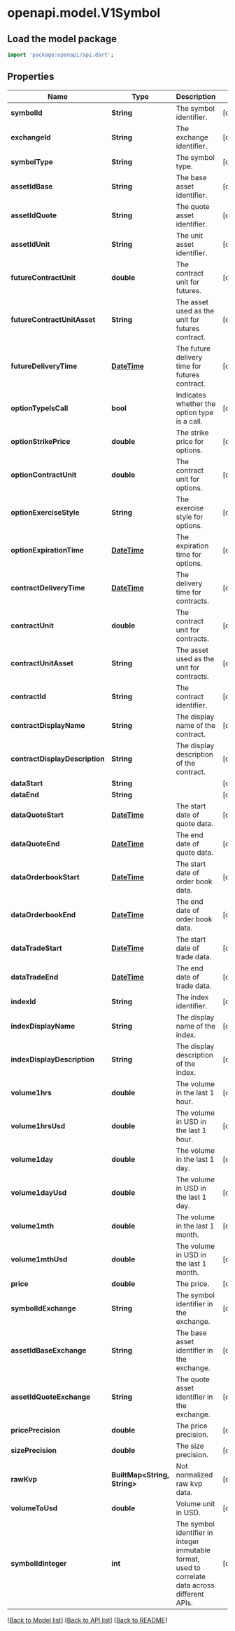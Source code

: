 # openapi.model.V1Symbol

## Load the model package
```dart
import 'package:openapi/api.dart';
```

## Properties
Name | Type | Description | Notes
------------ | ------------- | ------------- | -------------
**symbolId** | **String** | The symbol identifier. | [optional] 
**exchangeId** | **String** | The exchange identifier. | [optional] 
**symbolType** | **String** | The symbol type. | [optional] 
**assetIdBase** | **String** | The base asset identifier. | [optional] 
**assetIdQuote** | **String** | The quote asset identifier. | [optional] 
**assetIdUnit** | **String** | The unit asset identifier. | [optional] 
**futureContractUnit** | **double** | The contract unit for futures. | [optional] 
**futureContractUnitAsset** | **String** | The asset used as the unit for futures contract. | [optional] 
**futureDeliveryTime** | [**DateTime**](DateTime.md) | The future delivery time for futures contract. | [optional] 
**optionTypeIsCall** | **bool** | Indicates whether the option type is a call. | [optional] 
**optionStrikePrice** | **double** | The strike price for options. | [optional] 
**optionContractUnit** | **double** | The contract unit for options. | [optional] 
**optionExerciseStyle** | **String** | The exercise style for options. | [optional] 
**optionExpirationTime** | [**DateTime**](DateTime.md) | The expiration time for options. | [optional] 
**contractDeliveryTime** | [**DateTime**](DateTime.md) | The delivery time for contracts. | [optional] 
**contractUnit** | **double** | The contract unit for contracts. | [optional] 
**contractUnitAsset** | **String** | The asset used as the unit for contracts. | [optional] 
**contractId** | **String** | The contract identifier. | [optional] 
**contractDisplayName** | **String** | The display name of the contract. | [optional] 
**contractDisplayDescription** | **String** | The display description of the contract. | [optional] 
**dataStart** | **String** |  | [optional] 
**dataEnd** | **String** |  | [optional] 
**dataQuoteStart** | [**DateTime**](DateTime.md) | The start date of quote data. | [optional] 
**dataQuoteEnd** | [**DateTime**](DateTime.md) | The end date of quote data. | [optional] 
**dataOrderbookStart** | [**DateTime**](DateTime.md) | The start date of order book data. | [optional] 
**dataOrderbookEnd** | [**DateTime**](DateTime.md) | The end date of order book data. | [optional] 
**dataTradeStart** | [**DateTime**](DateTime.md) | The start date of trade data. | [optional] 
**dataTradeEnd** | [**DateTime**](DateTime.md) | The end date of trade data. | [optional] 
**indexId** | **String** | The index identifier. | [optional] 
**indexDisplayName** | **String** | The display name of the index. | [optional] 
**indexDisplayDescription** | **String** | The display description of the index. | [optional] 
**volume1hrs** | **double** | The volume in the last 1 hour. | [optional] 
**volume1hrsUsd** | **double** | The volume in USD in the last 1 hour. | [optional] 
**volume1day** | **double** | The volume in the last 1 day. | [optional] 
**volume1dayUsd** | **double** | The volume in USD in the last 1 day. | [optional] 
**volume1mth** | **double** | The volume in the last 1 month. | [optional] 
**volume1mthUsd** | **double** | The volume in USD in the last 1 month. | [optional] 
**price** | **double** | The price. | [optional] 
**symbolIdExchange** | **String** | The symbol identifier in the exchange. | [optional] 
**assetIdBaseExchange** | **String** | The base asset identifier in the exchange. | [optional] 
**assetIdQuoteExchange** | **String** | The quote asset identifier in the exchange. | [optional] 
**pricePrecision** | **double** | The price precision. | [optional] 
**sizePrecision** | **double** | The size precision. | [optional] 
**rawKvp** | **BuiltMap&lt;String, String&gt;** | Not normalized raw kvp data. | [optional] 
**volumeToUsd** | **double** | Volume unit in USD. | [optional] 
**symbolIdInteger** | **int** | The symbol identifier in integer immutable format, used to correlate data across different APIs. | [optional] 

[[Back to Model list]](../README.md#documentation-for-models) [[Back to API list]](../README.md#documentation-for-api-endpoints) [[Back to README]](../README.md)


